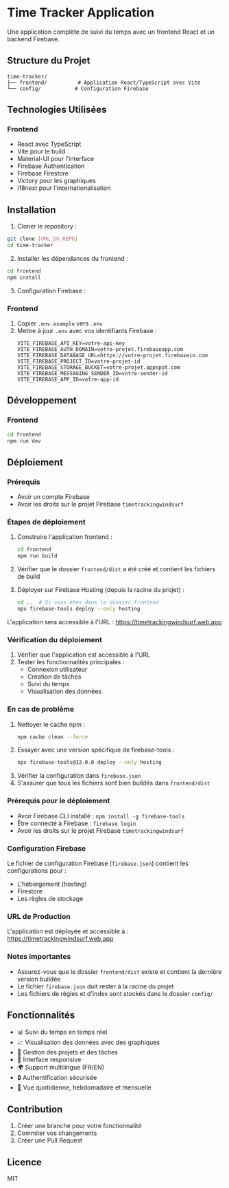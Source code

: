 # Time Tracker Application

Une application complète de suivi du temps avec un frontend React et un backend Firebase.

## Structure du Projet

```
time-tracker/
├── frontend/          # Application React/TypeScript avec Vite
└── config/           # Configuration Firebase
```

## Technologies Utilisées

### Frontend
- React avec TypeScript
- Vite pour le build
- Material-UI pour l'interface
- Firebase Authentication
- Firebase Firestore
- Victory pour les graphiques
- i18next pour l'internationalisation

## Installation

1. Cloner le repository :
```bash
git clone [URL_DU_REPO]
cd time-tracker
```

2. Installer les dépendances du frontend :
```bash
cd frontend
npm install
```

3. Configuration Firebase :

### Frontend
1. Copier `.env.example` vers `.env`
2. Mettre à jour `.env` avec vos identifiants Firebase :
   ```env
   VITE_FIREBASE_API_KEY=votre-api-key
   VITE_FIREBASE_AUTH_DOMAIN=votre-projet.firebaseapp.com
   VITE_FIREBASE_DATABASE_URL=https://votre-projet.firebaseio.com
   VITE_FIREBASE_PROJECT_ID=votre-projet-id
   VITE_FIREBASE_STORAGE_BUCKET=votre-projet.appspot.com
   VITE_FIREBASE_MESSAGING_SENDER_ID=votre-sender-id
   VITE_FIREBASE_APP_ID=votre-app-id
   ```

## Développement

### Frontend
```bash
cd frontend
npm run dev
```

## Déploiement

### Prérequis
- Avoir un compte Firebase
- Avoir les droits sur le projet Firebase `timetrackingwindsurf`

### Étapes de déploiement

1. Construire l'application frontend :
   ```bash
   cd frontend
   npm run build
   ```

2. Vérifier que le dossier `frontend/dist` a été créé et contient les fichiers de build

3. Déployer sur Firebase Hosting (depuis la racine du projet) :
   ```bash
   cd ..  # Si vous êtes dans le dossier frontend
   npx firebase-tools deploy --only hosting
   ```

L'application sera accessible à l'URL : https://timetrackingwindsurf.web.app

### Vérification du déploiement
1. Vérifier que l'application est accessible à l'URL
2. Tester les fonctionnalités principales :
   - Connexion utilisateur
   - Création de tâches
   - Suivi du temps
   - Visualisation des données

### En cas de problème
1. Nettoyer le cache npm :
   ```bash
   npm cache clean --force
   ```
2. Essayer avec une version spécifique de firebase-tools :
   ```bash
   npx firebase-tools@12.0.0 deploy --only hosting
   ```
3. Vérifier la configuration dans `firebase.json`
4. S'assurer que tous les fichiers sont bien buildés dans `frontend/dist`

### Prérequis pour le déploiement
- Avoir Firebase CLI installé : `npm install -g firebase-tools`
- Être connecté à Firebase : `firebase login`
- Avoir les droits sur le projet Firebase `timetrackingwindsurf`

### Configuration Firebase
Le fichier de configuration Firebase (`firebase.json`) contient les configurations pour :
- L'hébergement (hosting)
- Firestore
- Les règles de stockage

### URL de Production
L'application est déployée et accessible à : https://timetrackingwindsurf.web.app

### Notes importantes
- Assurez-vous que le dossier `frontend/dist` existe et contient la dernière version buildée
- Le fichier `firebase.json` doit rester à la racine du projet
- Les fichiers de règles et d'index sont stockés dans le dossier `config/`

## Fonctionnalités

- 📊 Suivi du temps en temps réel
- 📈 Visualisation des données avec des graphiques
- 🎯 Gestion des projets et des tâches
- 📱 Interface responsive
- 🌍 Support multilingue (FR/EN)
- 🔒 Authentification sécurisée
- 📅 Vue quotidienne, hebdomadaire et mensuelle

## Contribution

1. Créer une branche pour votre fonctionnalité
2. Commiter vos changements
3. Créer une Pull Request

## Licence

MIT
